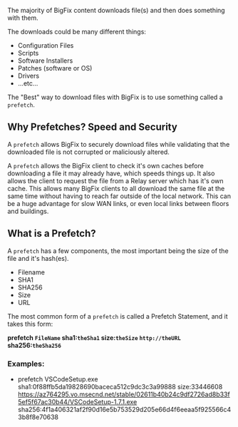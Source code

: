 The majority of BigFix content downloads file(s) and then does something with them.

The downloads could be many different things:

- Configuration Files
- Scripts
- Software Installers
- Patches (software or OS)
- Drivers
- ...etc...

The "Best" way to download files with BigFix is to use something called a `prefetch`.

## Why Prefetches? Speed and Security

A `prefetch` allows BigFix to securely download files while validating that the downloaded file is not corrupted or maliciously altered.

A `prefetch` allows the BigFix client to check it's own caches before downloading a file it may already have, which speeds things up. It also allows the client to request the file from a Relay server which has it's own cache. This allows many BigFix clients to all download the same file at the same time without having to reach far outside of the local network. This can be a huge advantage for slow WAN links, or even local links between floors and buildings.

## What is a Prefetch?

A `prefetch` has a few components, the most important being the size of the file and it's hash(es).

- Filename
- SHA1
- SHA256
- Size
- URL

The most common form of a `prefetch` is called a Prefetch Statement, and it takes this form:

**prefetch `FileName` sha1:`theSha1` size:`theSize` `http://theURL` sha256:`theSha256`**

### Examples:

- prefetch VSCodeSetup.exe sha1:0f88ffb5da19828690baceca512c9dc3c3a99888 size:33446608 https://az764295.vo.msecnd.net/stable/02611b40b24c9df2726ad8b33f5ef5f67ac30b44/VSCodeSetup-1.7.1.exe sha256:4f1a406321af2f90d16e5b753529d205e66d4f6eeaa5f925566c43b8f8e70638
